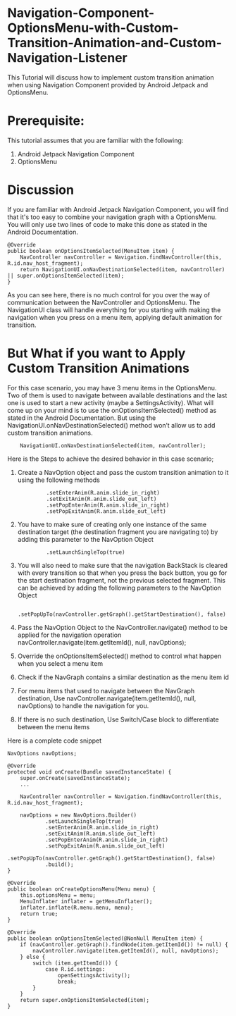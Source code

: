 # Navigation-Component-OptionsMenu-with-Custom-Transition-Animation-and-Custom-Navigation-Listener
This Tutorial will discuss how to implement custom transition animation when using Navigation Component provided by Android Jetpack and OptionsMenu.

# Prerequisite:
This tutorial assumes that you are familiar with the following:
1. Android Jetpack Navigation Component
2. OptionsMenu

# Discussion
If you are familiar with Android Jetpack Navigation Component, you will find that it's too easy to combine your navigation graph with a OptionsMenu. You will only use two lines of code to make this done as stated in the Android Documentation.

    @Override
    public boolean onOptionsItemSelected(MenuItem item) {
        NavController navController = Navigation.findNavController(this, R.id.nav_host_fragment);
        return NavigationUI.onNavDestinationSelected(item, navController) || super.onOptionsItemSelected(item);
    }

As you can see here, there is no much control for you over the way of communication between the NavController and OptionsMenu. The NavigationUI class will handle everything for you starting with making the navigation when you press on a menu item, applying default animation for transition.



# But What if you want to Apply Custom Transition Animations
For this case scenario, you may have 3 menu items in the OptionsMenu. Two of them is used to navigate between available destinations and the last one is used to start a new activity (maybe a SettingsActivity). What will come up on your mind is to use the onOptionsItemSelected() method as stated in the Android Documentation. But using the NavigationUI.onNavDestinationSelected() method won’t allow us to add custom transition animations.  

        NavigationUI.onNavDestinationSelected(item, navController);

Here is the Steps to achieve the desired behavior in this case scenario;
1. Create a NavOption object and pass the custom transition animation to it using the following methods

                .setEnterAnim(R.anim.slide_in_right)
                .setExitAnim(R.anim.slide_out_left)
                .setPopEnterAnim(R.anim.slide_in_right)
                .setPopExitAnim(R.anim.slide_out_left)
        
2. You have to make sure of creating only one instance of the same destination target (the destination fragment you are navigating to) by adding this parameter to the NavOption Object

                .setLaunchSingleTop(true)
                
3. You will also need to make sure that the navigation BackStack is cleared with every transition so that when you press the back button, you go for the start destination fragment, not the previous selected fragment. This can be achieved by adding the following parameters to the NavOption Object

                .setPopUpTo(navController.getGraph().getStartDestination(), false)

4. Pass the NavOption Object to the NavController.navigate() method to be applied for the navigation operation
                    navController.navigate(item.getItemId(), null, navOptions);

5. Override the onOptionsItemSelected() method to control what happen when you select a menu item
6. Check if the NavGraph contains a similar destination as the menu item id
7. For menu items that used to navigate between the NavGraph destination, Use 
navController.navigate(item.getItemId(), null, navOptions) to handle the navigation for you.
8. If there is no such destination, Use Switch/Case block to differentiate between the menu items

Here is a complete code snippet

    NavOptions navOptions;

    @Override
    protected void onCreate(Bundle savedInstanceState) {
        super.onCreate(savedInstanceState);
        ...

        NavController navController = Navigation.findNavController(this, R.id.nav_host_fragment);

        navOptions = new NavOptions.Builder()
                .setLaunchSingleTop(true)
                .setEnterAnim(R.anim.slide_in_right)
                .setExitAnim(R.anim.slide_out_left)
                .setPopEnterAnim(R.anim.slide_in_right)
                .setPopExitAnim(R.anim.slide_out_left)
                .setPopUpTo(navController.getGraph().getStartDestination(), false)
                .build();
    }

    @Override
    public boolean onCreateOptionsMenu(Menu menu) {
        this.optionsMenu = menu;
        MenuInflater inflater = getMenuInflater();
        inflater.inflate(R.menu.menu, menu);
        return true;
    }

    @Override
    public boolean onOptionsItemSelected(@NonNull MenuItem item) {
        if (navController.getGraph().findNode(item.getItemId()) != null) {
            navController.navigate(item.getItemId(), null, navOptions);
        } else {
            switch (item.getItemId()) {
                case R.id.settings:
                    openSettingsActivity();
                    break;
            }
        }
        return super.onOptionsItemSelected(item);
    }

